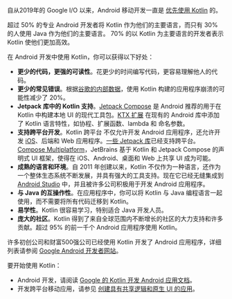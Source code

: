 [//]: # (title: Android 版 Kotlin)

自从2019年的 Google I/O 以来，Android 移动开发一直是 [优先使用 Kotlin](https://developer.android.com/kotlin/first) 的。

超过 50% 的专业 Android 开发者将 Kotlin 作为他们的主要语言，而只有 30% 的人使用 Java 作为他们的主要语言。
70% 的以 Kotlin 为主要语言的开发者表示 Kotlin 使他们更加高效。

在 Android 开发中使用 Kotlin，你可以获得以下好处：

* **更少的代码，更强的可读性**。花更少的时间编写代码，更容易理解他人的代码。
* **更少的常见错误**。根据[谷歌的内部数据](https://medium.com/androiddevelopers/fewer-crashes-and-more-stability-with-kotlin-b606c6a6ac04)，使用 Kotlin 构建的应用程序崩溃的可能性减少了 20%。
* **Jetpack 库中的 Kotlin 支持**。[Jetpack Compose](https://developer.android.com/jetpack/compose) 是 Android 推荐的用于在 Kotlin 中构建本地 UI 的现代工具包。[KTX 扩展](https://developer.android.com/kotlin/ktx) 在现有的 Android 库中添加了 Kotlin 语言特性，如协程、扩展函数、lambda 和 命名参数。
* **支持跨平台开发**。Kotlin 跨平台 不仅允许开发 Android 应用程序，还允许开发 [iOS](https://kotlinlang.org/lp/multiplatform/)、后端和 Web 应用程序。[一些 Jetpack 库](https://developer.android.com/kotlin/multiplatform)已经支持跨平台。[Compose Multiplatform](https://www.jetbrains.com/lp/compose-multiplatform/)，JetBrains 基于 Kotlin 和 Jetpack Compose 的声明式 UI 框架，使得在 iOS、Android、桌面和 Web 上共享 UI 成为可能。
* **成熟的语言和环境**。自 2011 年创建以来，Kotlin 不仅作为一种语言，还作为一个整体生态系统不断发展，并具有强大的工具支持。现在它已经无缝集成到 [Android Studio](https://developer.android.com/studio) 中，并且被许多公司积极用于开发 Android 应用程序。
* **与 Java 的互操作性**。在应用程序中，你可以将 Kotlin 与 Java 编程语言一起使用，而不需要将所有代码迁移到 Kotlin。
* **易学性**。Kotlin 很容易学习，特别适合 Java 开发人员。
* **庞大的社区**。Kotlin 得到了来自全球范围内不断增长的社区的大力支持和许多贡献。超过 95% 的前一千个 Android 应用程序使用 Kotlin。

许多初创公司和财富500强公司已经使用 Kotlin 开发了 Android 应用程序，详细列表请参阅 [Google Android 开发者网站](https://developer.android.com/kotlin/stories)。

要开始使用 Kotlin：

* Android 开发，请阅读 [Google 的 Kotlin 开发 Android 应用文档](https://developer.android.com/kotlin/get-started)。
* 开发跨平台移动应用，请参见 [创建具有共享逻辑和原生 UI 的应用](https://www.jetbrains.com/help/kotlin-multiplatform-dev/multiplatform-create-first-app.html)。
